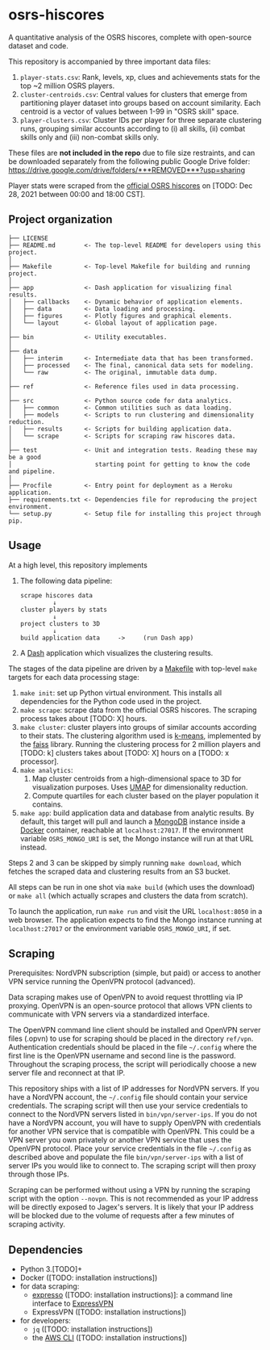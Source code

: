osrs-hiscores
=============

A quantitative analysis of the OSRS hiscores, complete with open-source dataset and code.

This repository is accompanied by three important data files:

1. `player-stats.csv`: Rank, levels, xp, clues and achievements stats for the top \~2 million OSRS players.
2. `cluster-centroids.csv`: Central values for clusters that emerge from partitioning player dataset into groups based on account similarity. Each centroid is a vector of values between 1-99 in "OSRS skill" space.
5. `player-clusters.csv`: Cluster IDs per player for three separate clustering runs, grouping similar accounts according to (i) all skills, (ii) combat skills only and (iii) non-combat skills only.

These files are **not included in the repo** due to file size restraints, and can be downloaded separately from the following public Google Drive folder: <https://drive.google.com/drive/folders/***REMOVED***?usp=sharing>

Player stats were scraped from the [official OSRS hiscores](https://secure.runescape.com/m=hiscore_oldschool/overall) on [TODO: Dec 28, 2021 between 00:00 and 18:00 CST].

Project organization
--------------------

    ├── LICENSE
    ├── README.md        <- The top-level README for developers using this project.
    │
    ├── Makefile         <- Top-level Makefile for building and running project.
    │
    ├── app              <- Dash application for visualizing final results.
    │   ├── callbacks    <- Dynamic behavior of application elements.
    │   ├── data         <- Data loading and processing.
    │   ├── figures      <- Plotly figures and graphical elements.
    │   └── layout       <- Global layout of application page.
    │
    ├── bin              <- Utility executables.
    │
    ├── data
    │   ├── interim      <- Intermediate data that has been transformed.
    │   ├── processed    <- The final, canonical data sets for modeling.
    │   └── raw          <- The original, immutable data dump.
    │
    ├── ref              <- Reference files used in data processing.
    │
    ├── src              <- Python source code for data analytics.
    │   ├── common       <- Common utilities such as data loading.
    │   ├── models       <- Scripts to run clustering and dimensionality reduction.
    │   ├── results      <- Scripts for building application data.
    │   └── scrape       <- Scripts for scraping raw hiscores data.
    │
    ├── test             <- Unit and integration tests. Reading these may be a good
    │                       starting point for getting to know the code and pipeline.
    │
    ├── Procfile         <- Entry point for deployment as a Heroku application.
    ├── requirements.txt <- Dependencies file for reproducing the project environment.
    └── setup.py         <- Setup file for installing this project through pip.

Usage
-----

At a high level, this repository implements

1. The following data pipeline:

    ```
    scrape hiscores data
             ↓
    cluster players by stats
             ↓
    project clusters to 3D
             ↓
    build application data     ->     (run Dash app)
    ```

2. A [Dash](https://plotly.com/dash/) application which visualizes the clustering results.

The stages of the data pipeline are driven by a [Makefile](https://opensource.com/article/18/8/what-how-makefile) with top-level `make` targets for each data processing stage:

1. `make init`: set up Python virtual environment. This installs all dependencies for the Python code used in the project.
2. `make scrape`: scrape data from the official OSRS hiscores. The scraping process takes about [TODO: X] hours.
3. `make cluster`: cluster players into groups of similar accounts according to their stats. The clustering algorithm used is [k-means](https://en.wikipedia.org/wiki/K-means_clustering), implemented by the [faiss](https://github.com/facebookresearch/faiss) library. Running the clustering process for 2 million players and [TODO: k] clusters takes about [TODO: X] hours on a [TODO: x processor].
4. `make analytics`: 
   1. Map cluster centroids from a high-dimensional space to 3D for visualization purposes. Uses [UMAP](https://umap-learn.readthedocs.io/en/latest/index.html#) for dimensionality reduction.
   2. Compute quartiles for each cluster based on the player population it contains.
5. `make app`: build application data and database from analytic results. By default, this target will pull and launch a [MongoDB](https://www.mongodb.com/) instance inside a [Docker](https://www.docker.com/) container, reachable at `localhost:27017`. If the environment variable `OSRS_MONGO_URI` is set, the Mongo instance will run at that URL instead.

Steps 2 and 3 can be skipped by simply running `make download`, which fetches the scraped data and clustering results from an S3 bucket.

All steps can be run in one shot via `make build` (which uses the download) or `make all` (which actually scrapes and clusters the data from scratch).

To launch the application, run `make run` and visit the URL `localhost:8050` in a web browser. The application expects to find the Mongo instance running at `localhost:27017` or the environment variable `OSRS_MONGO_URI`, if set.

Scraping
--------

Prerequisites: NordVPN subscription (simple, but paid) or access to another VPN service running the OpenVPN protocol (advanced).

Data scraping makes use of OpenVPN to avoid request throttling via IP proxying. OpenVPN is an open-source protocol that allows VPN clients to communicate with VPN servers via a standardized interface. 

The OpenVPN command line client should be installed and OpenVPN server files (.opvn) to use for scraping should be placed in the directory `ref/vpn`. Authentication credentials should be placed in the file `~/.config` where the first line is the OpenVPN username and second line is the password. Throughout the scraping process, the script will periodically choose a new server file and reconnect at that IP.

This repository ships with a list of IP addresses for NordVPN servers. If you have a NordVPN account, the `~/.config` file should contain your service credentials. The scraping script will then use your service credentials to connect to the NordVPN servers listed in `bin/vpn/server-ips`. If you do not have a NordVPN account, you will have to supply OpenVPN with credentials for another VPN service that is compatible with OpenVPN. This could be a VPN server you own privately or another VPN service that uses the OpenVPN protocol. Place your service credentials in the file `~/.config` as described above and populate the file `bin/vpn/server-ips` with a list of server IPs you would like to connect to. The scraping script will then proxy through those IPs.

Scraping can be performed without using a VPN by running the scraping script with the option `--novpn`. This is not recommended as your IP address will be directly exposed to Jagex's servers. It is likely that your IP address will be blocked due to the volume of requests after a few minutes of scraping activity.

Dependencies
------------

* Python 3.[TODO]+
* Docker ([TODO: installation instructions])
* for data scraping:
  * [expresso](https://github.com/sttz/expresso) ([TODO: installation instructions)]: a command line interface to [ExpressVPN](https://www.expressvpn.com/)
  * ExpressVPN ([TODO: installation instructions])
* for developers:
  * `jq` ([TODO: installation instructions])
  * the [AWS CLI](https://aws.amazon.com/cli/) ([TODO: installation instructions])
